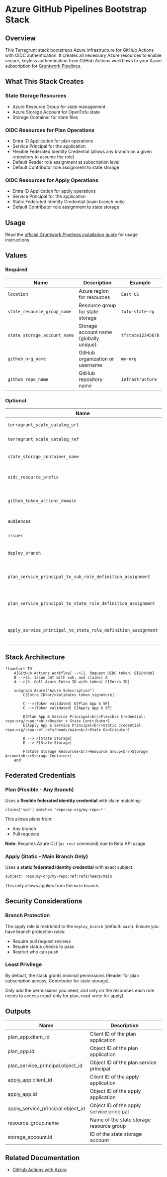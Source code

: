# Azure GitHub Pipelines Bootstrap Stack

## Overview

This Terragrunt stack bootstraps Azure infrastructure for GitHub Actions with OIDC authentication. It creates all necessary Azure resources to enable secure, keyless authentication from GitHub Actions workflows to your Azure subscription for [Gruntwork Pipelines](https://www.gruntwork.io/platform/pipelines).

## What This Stack Creates

### State Storage Resources

- Azure Resource Group for state management
- Azure Storage Account for OpenTofu state
- Storage Container for state files

### OIDC Resources for Plan Operations

- Entra ID Application for plan operations
- Service Principal for the application
- Flexible Federated Identity Credential (allows any branch on a given repository to assume the role)
- Default Reader role assignment at subscription level
- Default Contributor role assignment to state storage

### OIDC Resources for Apply Operations

- Entra ID Application for apply operations
- Service Principal for the application
- Static Federated Identity Credential (main branch only)
- Default Contributor role assignment to state storage

## Usage

Read the [official Gruntwork Pipelines installation guide](https://docs.gruntwork.io/2.0/docs/pipelines/installation/addingnewrepo) for usage instructions.

## Values

### Required

| Name | Description | Example |
|------|-------------|---------|
| `location` | Azure region for resources | `East US` |
| `state_resource_group_name` | Resource group for state storage | `tofu-state-rg` |
| `state_storage_account_name` | Storage account name (globally unique) | `tfstate12345678` |
| `github_org_name` | GitHub organization or username | `my-org` |
| `github_repo_name` | GitHub repository name | `infrastructure` |

### Optional

| Name | Description | Default |
|------|-------------|---------|
| `terragrunt_scale_catalog_url` | URL of this catalog | `github.com/gruntwork-io/terragrunt-scale-catalog` |
| `terragrunt_scale_catalog_ref` | Git ref to use | `main` |
| `state_storage_container_name` | Container name for state files | `tfstate` |
| `oidc_resource_prefix` | Prefix for Entra ID resources | `pipelines` |
| `github_token_actions_domain` | GitHub Actions token domain | `token.actions.githubusercontent.com` |
| `audiences` | OIDC audiences | `["api://AzureADTokenExchange"]` |
| `issuer` | OIDC issuer URL | `https://token.actions.githubusercontent.com` |
| `deploy_branch` | Branch allowed for applies | `main` |
| `plan_service_principal_to_sub_role_definition_assignment` | Role for plan SP at subscription level | `Reader` |
| `plan_service_principal_to_state_role_definition_assignment` | Role for plan SP on state storage | `Contributor` |
| `apply_service_principal_to_state_role_definition_assignment` | Role for apply SP on state storage | `Contributor` |

## Stack Architecture

```mermaid
flowchart TD
    A[GitHub Actions Workflow] -->|1. Request OIDC token| B[GitHub]
    B -->|2. Issue JWT with sub, aud claims| A
    A -->|3. Call Azure Entra ID with token| C[Entra ID]

    subgraph Azure["Azure Subscription"]
        C[Entra ID<br/>Validates token signature]

        C -->|Token validated| D[Plan App & SP]
        C -->|Token validated| E[Apply App & SP]

        D[Plan App & Service Principal<br/>Flexible Credential: repo:org/repo:*<br/>Reader + State Contributor]
        E[Apply App & Service Principal<br/>Static Credential: repo:org/repo:ref:refs/heads/main<br/>State Contributor]

        D --> F[State Storage]
        E --> F[State Storage]

        F[State Storage Resources<br/>Resource Group<br/>Storage Account<br/>Storage Container]
    end
```

## Federated Credentials

### Plan (Flexible - Any Branch)

Uses a **flexible federated identity credential** with claim matching:

```text
claims['sub'] matches 'repo:my-org/my-repo:*'
```

This allows plans from:

- Any branch
- Pull requests

**Note**: Requires Azure CLI (`az rest` command) due to Beta API usage.

### Apply (Static - Main Branch Only)

Uses a **static federated identity credential** with exact subject:

```text
subject: repo:my-org/my-repo:ref:refs/heads/main
```

This only allows applies from the `main` branch.

## Security Considerations

### Branch Protection

The apply role is restricted to the `deploy_branch` (default: `main`). Ensure you have branch protection rules:

- Require pull request reviews
- Require status checks to pass
- Restrict who can push

### Least Privilege

By default, the stack grants minimal permissions (Reader for plan subscription access, Contributor for state storage).

Only add the permissions you need, and only on the resources each role needs to access (read-only for plan, read-write for apply).

## Outputs

| Name | Description |
|------|-------------|
| plan_app.client_id | Client ID of the plan application |
| plan_app.id | Object ID of the plan application |
| plan_service_principal.object_id | Object ID of the plan service principal |
| apply_app.client_id | Client ID of the apply application |
| apply_app.id | Object ID of the apply application |
| apply_service_principal.object_id | Object ID of the apply service principal |
| resource_group.name | Name of the state storage resource group |
| storage_account.id | ID of the state storage account |

## Related Documentation

- [GitHub Actions with Azure](https://learn.microsoft.com/en-us/azure/developer/github/connect-from-azure)
